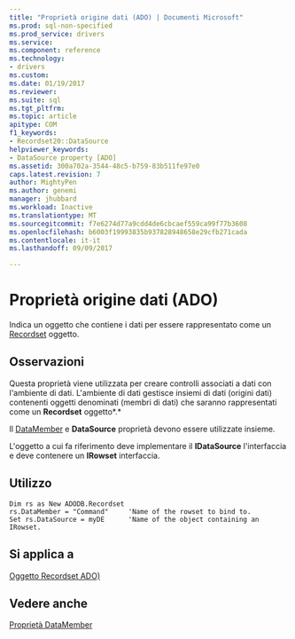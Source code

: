 ```yaml
---
title: "Proprietà origine dati (ADO) | Documenti Microsoft"
ms.prod: sql-non-specified
ms.prod_service: drivers
ms.service: 
ms.component: reference
ms.technology:
- drivers
ms.custom: 
ms.date: 01/19/2017
ms.reviewer: 
ms.suite: sql
ms.tgt_pltfrm: 
ms.topic: article
apitype: COM
f1_keywords:
- Recordset20::DataSource
helpviewer_keywords:
- DataSource property [ADO]
ms.assetid: 300a702a-3544-48c5-b759-83b511fe97e0
caps.latest.revision: 7
author: MightyPen
ms.author: genemi
manager: jhubbard
ms.workload: Inactive
ms.translationtype: MT
ms.sourcegitcommit: f7e6274d77a9cdd4de6cbcaef559ca99f77b3608
ms.openlocfilehash: b6003f19993835b937828948658e29cfb271cada
ms.contentlocale: it-it
ms.lasthandoff: 09/09/2017

---
```

# <a name="datasource-property-ado"></a>Proprietà origine dati (ADO)
Indica un oggetto che contiene i dati per essere rappresentato come un [Recordset](../../../ado/reference/ado-api/recordset-object-ado.md) oggetto.  
  
## <a name="remarks"></a>Osservazioni  
 Questa proprietà viene utilizzata per creare controlli associati a dati con l'ambiente di dati. L'ambiente di dati gestisce insiemi di dati (origini dati) contenenti oggetti denominati (membri di dati) che saranno rappresentati come un **Recordset** oggetto*.*  
  
 Il [DataMember](../../../ado/reference/ado-api/datamember-property.md) e **DataSource** proprietà devono essere utilizzate insieme.  
  
 L'oggetto a cui fa riferimento deve implementare il **IDataSource** l'interfaccia e deve contenere un **IRowset** interfaccia.  
  
## <a name="usage"></a>Utilizzo  
  
```  
Dim rs as New ADODB.Recordset  
rs.DataMember = "Command"     'Name of the rowset to bind to.  
Set rs.DataSource = myDE      'Name of the object containing an IRowset.  
```  
  
## <a name="applies-to"></a>Si applica a  
 [Oggetto Recordset ADO)](../../../ado/reference/ado-api/recordset-object-ado.md)  
  
## <a name="see-also"></a>Vedere anche  
 [Proprietà DataMember](../../../ado/reference/ado-api/datamember-property.md)

